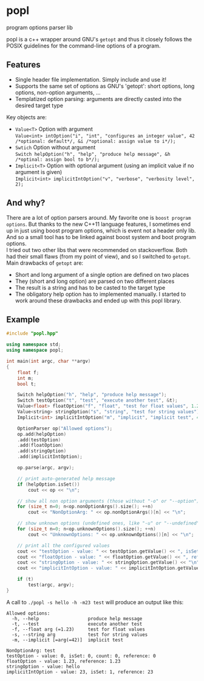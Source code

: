 # popl

program options parser lib

popl is a c++ wrapper around GNU's `getopt` and thus it closely follows the POSIX guidelines for the command-line options of a program.

## Features
* Single header file implementation. Simply include and use it!
* Supports the same set of options as GNU's 'getopt': short options, long options, non-option arguments, ...
* Templatized option parsing: arguments are directly casted into the desired target type

Key objects are:
* `Value<T>` Option with argument  
  `Value<int> intOption("i", "int", "configures an integer value", 42 /*optional: default*/, &i /*optional: assign value to i*/);`
* `Swtich` Option without argument  
  `Switch helpOption("h", "help", "produce help message", &h /*optinal: assign bool to b*/);`
* `Implicit<T>` Option with optional argument (using an implicit value if no argument is given)  
  `Implicit<int> implicitIntOption("v", "verbose", "verbosity level", 2);`

## And why?
There are a lot of option parsers around. My favorite one is `boost program options`. But thanks to the new C++11 language features, I sometimes end up in just using boost program options, which is event not a header only lib. And so a small tool has to be linked against boost system and boot program options.  
I tried out two other libs that were recommended on stackoverflow. Both had their small flaws (from my point of view), and so I switched to `getopt`. Main drawbacks of `getopt` are:
* Short and long argument of a single option are defined on two places
* They (short and long option) are parsed on two different places
* The result is a string and has to be casted to the target type
* The obligatory help option has to implemented manually.
I started to work around these drawbacks and ended up with this popl library.

## Example
```C++
#include "popl.hpp"

using namespace std;
using namespace popl;

int main(int argc, char **argv)
{
	float f;
	int m;
	bool t;

	Switch helpOption("h", "help", "produce help message");
	Switch testOption("t", "test", "execute another test", &t);
	Value<float> floatOption("f", "float", "test for float values", 1.23, &f);
	Value<string> stringOption("s", "string", "test for string values");
	Implicit<int> implicitIntOption("m", "implicit", "implicit test", 42, &m);

	OptionParser op("Allowed options");
	op.add(helpOption)
	.add(testOption)
	.add(floatOption)
	.add(stringOption)
	.add(implicitIntOption);

	op.parse(argc, argv);

	// print auto-generated help message
	if (helpOption.isSet())
		cout << op << "\n";

	// show all non option arguments (those without "-o" or "--option")
	for (size_t n=0; n<op.nonOptionArgs().size(); ++n)
		cout << "NonOptionArg: " << op.nonOptionArgs()[n] << "\n";

	// show unknown options (undefined ones, like "-u" or "--undefined")
	for (size_t n=0; n<op.unknownOptions().size(); ++n)
		cout << "UnknownOptions: " << op.unknownOptions()[n] << "\n";

	// print all the configured values
	cout << "testOption - value: " << testOption.getValue() << ", isSet: " << testOption.isSet() << ", count: " << testOption.count() << ", reference: " << t << "\n";
	cout << "floatOption - value: " << floatOption.getValue() << ", reference: " << f << "\n";
	cout << "stringOption - value: " << stringOption.getValue() << "\n";
	cout << "implicitIntOption - value: " << implicitIntOption.getValue() << ", isSet: " << implicitIntOption.isSet() << ", reference: " << m << "\n";

	if (t)
		test(argc, argv);
}
```

A call to `./popl -s hello -h -m23 test` will produce an output like this:

```
Allowed options:
  -h, --help                  produce help message
  -t, --test                  execute another test
  -f, --float arg (=1.23)     test for float values
  -s, --string arg            test for string values
  -m, --implicit [=arg(=42)]  implicit test

NonOptionArg: test
testOption - value: 0, isSet: 0, count: 0, reference: 0
floatOption - value: 1.23, reference: 1.23
stringOption - value: hello
implicitIntOption - value: 23, isSet: 1, reference: 23
```
